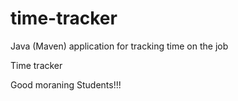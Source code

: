 # time-tracker
Java (Maven) application for tracking time on the job

Time tracker

Good moraning Students!!!
